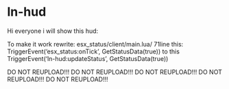 # ln-hud
Hi everyone i will show this hud:

To make it work rewrite:
esx_status/client/main.lua/ 71line this:
TriggerEvent(‘esx_status:onTick’, GetStatusData(true)) to this
TriggerEvent(‘ln-hud:updateStatus’, GetStatusData(true))


DO NOT REUPLOAD!!!
DO NOT REUPLOAD!!!
DO NOT REUPLOAD!!!
DO NOT REUPLOAD!!!
DO NOT REUPLOAD!!!

